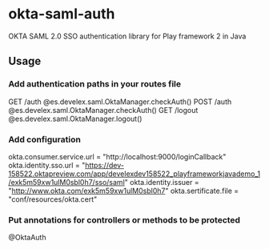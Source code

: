 # okta-saml-auth
OKTA SAML 2.0 SSO authentication library for Play framework 2 in Java

## Usage

### Add authentication paths in your routes file
GET     /auth              @es.develex.saml.OktaManager.checkAuth()
POST    /auth              @es.develex.saml.OktaManager.checkAuth()
GET     /logout            @es.develex.saml.OktaManager.logout()

### Add configuration
okta.consumer.service.url = "http://localhost:9000/loginCallback"
okta.identity.sso.url = "https://dev-158522.oktapreview.com/app/develexdev158522_playframeworkjavademo_1/exk5m59xw1ulM0sbl0h7/sso/saml"
okta.identity.issuer = "http://www.okta.com/exk5m59xw1ulM0sbl0h7"
okta.sertificate.file = "conf/resources/okta.cert"

### Put annotations for controllers or methods to be protected
@OktaAuth
